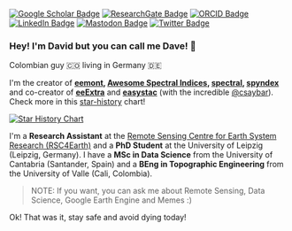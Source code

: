 [![Google Scholar Badge](https://img.shields.io/badge/Google-Scholar-red?style=flat-square)](https://scholar.google.com/citations?user=-wTpOdsAAAAJ&hl=es&oi=ao)
[![ResearchGate Badge](https://img.shields.io/badge/Research-Gate-brightgreen?style=flat-square)](https://www.researchgate.net/profile/David_Loaiza2)
[![ORCID Badge](https://img.shields.io/badge/ORCID-iD-green?style=flat-square)](https://orcid.org/0000-0002-9010-3286)
[![LinkedIn Badge](https://img.shields.io/badge/Linked-In-blue?style=flat-square)](https://www.linkedin.com/in/david-montero-loaiza/)
[![Mastodon Badge](https://img.shields.io/badge/Foss-todon-purple?style=flat-square)](https://fosstodon.org/@dmlmont)
[![Twitter Badge](https://img.shields.io/twitter/follow/dmlmont?style=social)](https://twitter.com/dmlmont)

### Hey! I'm David but you can call me Dave! 👋

Colombian guy 🇨🇴 living in Germany 🇩🇪

I'm the creator of **[eemont](https://github.com/davemlz/eemont), [Awesome Spectral Indices](https://github.com/awesome-spectral-indices/awesome-spectral-indices), [spectral](https://github.com/awesome-spectral-indices/spectral), [spyndex](https://github.com/awesome-spectral-indices/spyndex)** and co-creator of **[eeExtra](https://github.com/r-earthengine/ee_extra)** and **[easystac](https://github.com/cloudsen12/easystac)** (with the incredible [@csaybar](https://github.com/csaybar)). Check more in this [star-history](https://star-history.com/) chart!

[![Star History Chart](https://api.star-history.com/svg?repos=awesome-spectral-indices/awesome-spectral-indices,awesome-spectral-indices/spectral,awesome-spectral-indices/spyndex,davemlz/eemont,ESDS-Leipzig/cubo,ESDS-Leipzig/sen2nbar,cloudsen12/easystac&type=Date)](https://star-history.com/#awesome-spectral-indices/awesome-spectral-indices&awesome-spectral-indices/spectral&awesome-spectral-indices/spyndex&davemlz/eemont&ESDS-Leipzig/cubo&ESDS-Leipzig/sen2nbar&cloudsen12/easystac&Date)

I'm a **Research Assistant** at the [Remote Sensing Centre for Earth System Research (RSC4Earth)](https://rsc4earth.de/) and a **PhD Student** at the University of Leipzig (Leipzig, Germany). I have a **MSc in Data Science** from the University of Cantabria (Santander, Spain) and a **BEng in Topographic Engineering** from the University of Valle (Cali, Colombia).

> NOTE: If you want, you can ask me about Remote Sensing, Data Science, Google Earth Engine and Memes :)
 
Ok! That was it, stay safe and avoid dying today!
